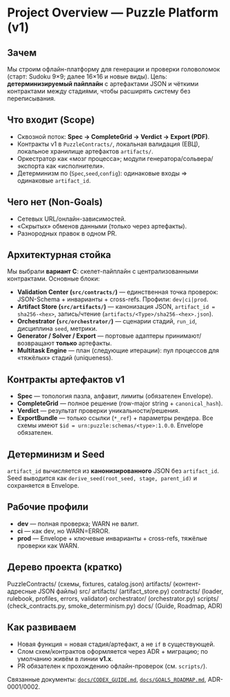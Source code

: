 # Project Overview — Puzzle Platform (v1)

## Зачем
Мы строим офлайн-платформу для генерации и проверки головоломок (старт: Sudoku 9×9; далее 16×16 и новые виды).
Цель: **детерминизируемый пайплайн** с артефактами JSON и чёткими контрактами между стадиями, чтобы расширять систему без переписывания.

## Что входит (Scope)
- Сквозной поток: **Spec → CompleteGrid → Verdict → Export (PDF)**.
- Контракты v1 в `PuzzleContracts/`, локальная валидация (ЕВЦ), локальное хранилище артефактов `artifacts/`.
- Оркестратор как «мозг процесса»; модули генератора/сольвера/экспорта как «исполнители».
- Детерминизм по (`Spec`,`seed`,`config`): одинаковые входы ⇒ одинаковые `artifact_id`.

## Чего нет (Non-Goals)
- Сетевых URL/онлайн-зависимостей.
- «Скрытых» обменов данными (только через артефакты).
- Разнородных правок в одном PR.

## Архитектурная стойка
Мы выбрали **вариант C**: скелет-пайплайн с централизованными контрактами.
Основные блоки:
- **Validation Center (`src/contracts/`)** — единственная точка проверок: JSON-Schema + инварианты + cross-refs. Профили: `dev|ci|prod`.
- **Artifact Store (`src/artifacts/`)** — канонизация JSON, `artifact_id = sha256-<hex>`, запись/чтение (`artifacts/<Type>/sha256-<hex>.json`).
- **Orchestrator (`src/orchestrator/`)** — сценарии стадий, `run_id`, дисциплина `seed`, метрики.
- **Generator / Solver / Export** — портовые адаптеры принимают/возвращают **только** артефакты.
- **Multitask Engine** — план (следующие итерации): пул процессов для «тяжёлых» стадий (uniqueness).

## Контракты артефактов v1
- **Spec** — топология пазла, алфавит, лимиты (обязателен Envelope).
- **CompleteGrid** — полное решение (row-major string + `canonical_hash`).
- **Verdict** — результат проверки уникальности/решения.
- **ExportBundle** — только ссылки (`*_ref`) + параметры рендера.
Все схемы имеют `$id = urn:puzzle:schemas/<type>:1.0.0`. Envelope обязателен.

## Детерминизм и Seed
`artifact_id` вычисляется из **канонизированного** JSON без `artifact_id`.
Seed выводится как `derive_seed(root_seed, stage, parent_id)` и сохраняется в Envelope.

## Рабочие профили
- **dev** — полная проверка; WARN не валит.
- **ci** — как dev, но WARN=ERROR.
- **prod** — Envelope + ключевые инварианты + cross-refs, тяжёлые проверки как WARN.

## Дерево проекта (кратко)
PuzzleContracts/ (схемы, fixtures, catalog.json)
artifacts/ (контент-адресные JSON файлы)
src/
artifacts/ (artifact_store.py)
contracts/ (loader, rulebook, profiles, errors, validator)
orchestrator/ (orchestrator.py)
scripts/ (check_contracts.py, smoke_determinism.py)
docs/ (Guide, Roadmap, ADR)


## Как развиваем
- Новая функция = новая стадия/артефакт, а не `if` в существующей.
- Слом схем/контрактов оформляется через ADR + миграцию; по умолчанию живём в линии **v1.x**.
- PR обязателен к прохождению офлайн-проверок (см. `scripts/`).

Связанные документы: [`docs/CODEX_GUIDE.md`](./CODEX_GUIDE.md), [`docs/GOALS_ROADMAP.md`](./GOALS_ROADMAP.md), ADR-0001/0002.
